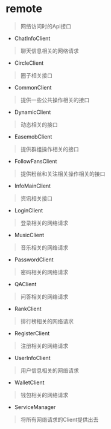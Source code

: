# remote
> 网络访问时的Api接口

- ChatInfoClient
> 聊天信息相关的网络请求

- CircleClient
> 圈子相关接口

- CommonClient
> 提供一些公共操作相关的接口

- DynamicClient
> 动态相关的接口

- EasemobClient
> 提供群组操作相关的接口

- FollowFansClient
> 提供粉丝和关注相关操作相关的接口

- InfoMainClient
> 资讯相关接口

- LoginClient
> 登录相关的网络请求

- MusicClient
> 音乐相关的网络请求

- PasswordClient
> 密码相关的网络请求

- QAClient
> 问答相关的网络请求

- RankClient
> 排行榜相关的网络请求

- RegisterClient
> 注册相关的网络请求

- UserInfoClient
> 用户信息相关的网络请求

- WalletClient
> 钱包相关的网络请求

- ServiceManager
> 将所有网络请求的Client提供出去
